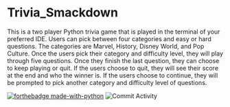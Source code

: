 # Trivia_Smackdown

This is a two player Python trivia game that is played in the terminal of your preferred IDE. Users can pick between four categories and easy or hard questions. The categories are Marvel, History, Disney World, and Pop Culture. 
Once the users pick their category and difficulty level, they will play through five questions. Once they finish the last question, they can choose to keep playing or quit. If the users choose to quit, they will see their score at the end and who the winner is. If the users choose to continue, they will be prompted to pick another category and difficulty level of questions. 

[![forthebadge made-with-python](http://ForTheBadge.com/images/badges/made-with-python.svg)](https://www.python.org/)
![Commit Activity](https://img.shields.io/github/commit-activity/m/PurpleFlower436/Trivia_Smackdown)
